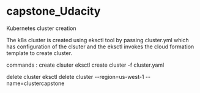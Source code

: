 # capstone_Udacity

Kubernetes cluster creation 

The k8s cluster is created using eksctl tool by passing cluster.yml which has configuration of the clsuter and the eksctl invokes the cloud formation template to create cluster.

commands : 
create clsuter 
eksctl create cluster -f cluster.yaml

delete cluster 
eksctl delete cluster --region=us-west-1 --name=clustercapstone
